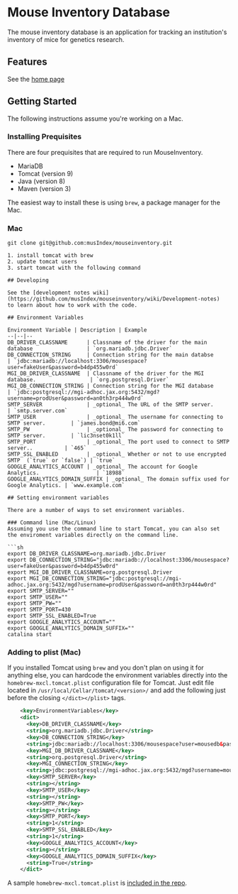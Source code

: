 # Mouse Inventory Database

The mouse inventory database is an application for tracking an institution's inventory of mice for genetics research.

## Features

See the [home page](http://musIndex.github.com/mouseinventory)

## Getting Started

The following instructions assume you're working on a Mac.

### Installing Prequisites

There are four prequisites that are required to run MouseInventory.

- MariaDB
- Tomcat (version 9)
- Java (version 8)
- Maven (version 3)

The easiest way to install these is using `brew`, a package manager for the Mac.

### Mac

```
git clone git@github.com:musIndex/mouseinventory.git

1. install tomcat with brew
2. update tomcat users
3. start tomcat with the following command

## Developing

See the [development notes wiki](https://github.com/musIndex/mouseinventory/wiki/Development-notes)
to learn about how to work with the code.

## Environment Variables

Environment Variable | Description | Example
--|--|--
DB_DRIVER_CLASSNAME      | Classname of the driver for the main database                 | `org.mariadb.jdbc.Driver`
DB_CONNECTION_STRING     | Connection string for the main databse                        | `jdbc:mariadb://localhost:3306/mousespace?user=fakeUser&password=b4dp455w0rd`
MGI_DB_DRIVER_CLASSNAME  | Classname of the driver for the MGI database.                 | `org.postgresql.Driver`
MGI_DB_CONNECTION_STRING | Connection string for the MGI database                        | `jdbc:postgresql://mgi-adhoc.jax.org:5432/mgd?username=prodUser&password=an0th3rp444w0rd`
SMTP_SERVER              | _optional_ The URL of the SMTP server.                        | `smtp.server.com`
SMTP_USER                | _optional_ The username for connecting to SMTP server.        | `james.bond@mi6.com`
SMTP_PW                  | _optional_ The password for connecting to SMTP server.        | `lic3nset0k1ll`
SMTP_PORT                | _optional_ The port used to connect to SMTP server..          | `465`
SMTP_SSL_ENABLED         | _optional_ Whether or not to use encrypted SMTP  (`true` or `false`) | `true`
GOOGLE_ANALYTICS_ACCOUNT | _optional_ The account for Google Analytics.                  | `18988`
GOOGLE_ANALYTICS_DOMAIN_SUFFIX | _optional_ The domain suffix used for Google Analytics. | `www.example.com`

## Setting environment variables

There are a number of ways to set environment variables.

### Command line (Mac/Linux)
Assuming you use the command line to start Tomcat, you can also set the enviroment variables directly on the command line.

```sh
export DB_DRIVER_CLASSNAME=org.mariadb.jdbc.Driver
export DB_CONNECTION_STRING="jdbc:mariadb://localhost:3306/mousespace?user=fakeUser&password=b4dp455w0rd"
export MGI_DB_DRIVER_CLASSNAME=org.postgresql.Driver
export MGI_DB_CONNECTION_STRING="jdbc:postgresql://mgi-adhoc.jax.org:5432/mgd?username=prodUser&password=an0th3rp444w0rd"
export SMTP_SERVER=""
export SMTP_USER=""
export SMTP_PW=""
export SMTP_PORT=430
export SMTP_SSL_ENABLED=True
export GOOGLE_ANALYTICS_ACCOUNT=""
export GOOGLE_ANALYTICS_DOMAIN_SUFFIX=""
catalina start
```

### Adding to plist (Mac)
If you installed Tomcat using `brew` and you don't plan on using it for anything
else, you can hardcode the environment variables directly into the `homebrew-mxcl.tomcat.plist`
configuration file for Tomcat. Just edit file located in `/usr/local/Cellar/tomcat/<version>/`
and add the following just before the closing `</dict></plist>` tags.

```xml
    <key>EnvironmentVariables</key>
    <dict>
      <key>DB_DRIVER_CLASSNAME</key>
      <string>org.mariadb.jdbc.Driver</string>
      <key>DB_CONNECTION_STRING</key>
      <string>jdbc:mariadb://localhost:3306/mousespace?user=mousedb&password=abc123</string>
      <key>MGI_DB_DRIVER_CLASSNAME</key>
      <string>org.postgresql.Driver</string>
      <key>MGI_CONNECTION_STRING</key>
      <string>jdbc:postgresql://mgi-adhoc.jax.org:5432/mgd?username=mousedb&password=abc123</string>
      <key>SMTP_SERVER</key>
      <string></string>
      <key>SMTP_USER</key>
      <string></string>
      <key>SMTP_PW</key>
      <string></string>
      <key>SMTP_PORT</key>
      <string>1</string>
      <key>SMTP_SSL_ENABLED</key>
      <string>1</string>
      <key>GOOGLE_ANALYTICS_ACCOUNT</key>
      <string></string>
      <key>GOOGLE_ANALYTICS_DOMAIN_SUFFIX</key>
      <string>True</string>
    </dict>
```

A sample `homebrew-mxcl.tomcat.plist` is [included in the repo](serverFiles/brew/homebrew.mxcl.tomcat.plist).